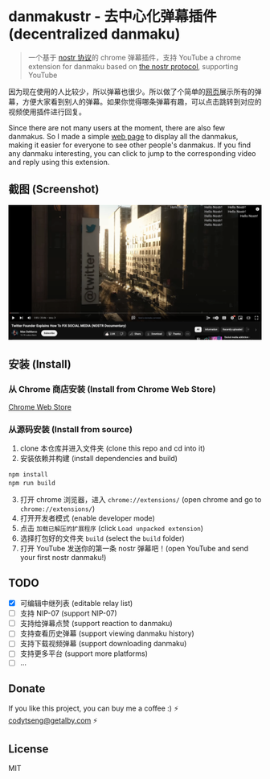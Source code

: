 # danmakustr - 去中心化弹幕插件 (decentralized danmaku)

> 一个基于 [nostr 协议](https://nostr.com/)的 chrome 弹幕插件，支持 YouTube
> a chrome extension for danmaku based on [the nostr protocol](https://nostr.com/), supporting YouTube

因为现在使用的人比较少，所以弹幕也很少。所以做了个简单的[网页](https://danmaku.nostr-relay.app/)展示所有的弹幕，方便大家看到别人的弹幕。如果你觉得哪条弹幕有趣，可以点击跳转到对应的视频使用插件进行回复。

Since there are not many users at the moment, there are also few danmakus. So I made a simple [web page](https://danmaku.nostr-relay.app/) to display all the danmakus, making it easier for everyone to see other people's danmakus. If you find any danmaku interesting, you can click to jump to the corresponding video and reply using this extension.

## 截图 (Screenshot)

![screenshot](./screenshot.jpg)

## 安装 (Install)

### 从 Chrome 商店安装 (Install from Chrome Web Store)

[Chrome Web Store](https://chromewebstore.google.com/detail/danmakustr/mohbdimkkpjjibdfipfajpgpmegnglhb)

### 从源码安装 (Install from source)

1. clone 本仓库并进入文件夹 (clone this repo and cd into it)
2. 安装依赖并构建 (install dependencies and build)

```bash
npm install
npm run build
```

3. 打开 chrome 浏览器，进入 `chrome://extensions/` (open chrome and go to `chrome://extensions/`)
4. 打开开发者模式 (enable developer mode)
5. 点击 `加载已解压的扩展程序` (click `Load unpacked extension`)
6. 选择打包好的文件夹 `build` (select the `build` folder)
7. 打开 YouTube 发送你的第一条 nostr 弹幕吧！(open YouTube and send your first nostr danmaku!)

## TODO

- [x] 可编辑中继列表 (editable relay list)
- [ ] 支持 NIP-07 (support NIP-07)
- [ ] 支持给弹幕点赞 (support reaction to danmaku)
- [ ] 支持查看历史弹幕 (support viewing danmaku history)
- [ ] 支持下载视频弹幕 (support downloading danmaku)
- [ ] 支持更多平台 (support more platforms)
- [ ] ...

## Donate

If you like this project, you can buy me a coffee :) ⚡️ codytseng@getalby.com ⚡️

## License

MIT
